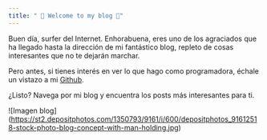 ```yaml
---
title: " 🖤 Welcome to my blog 🖤"
---
```


Buen día, surfer del Internet. Enhorabuena, eres uno de los agraciados que ha llegado hasta la dirección de mi fantástico blog, repleto de cosas interesantes que no te dejarán marchar.

Pero antes, si tienes interés en ver lo que hago como programadora, échale un vistazo a mi [Github](https://github.com/GitNoe).

¿Listo? Navega por mi blog y encuentra los posts más interesantes para ti.

![Imagen blog] (https://st2.depositphotos.com/1350793/9161/i/600/depositphotos_91612518-stock-photo-blog-concept-with-man-holding.jpg)
